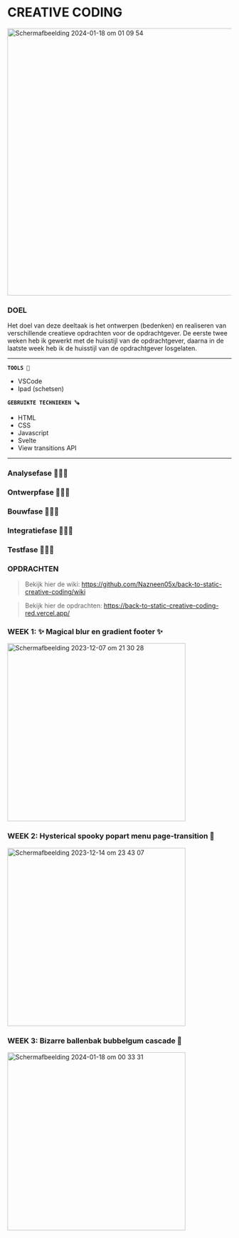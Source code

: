 # CREATIVE CODING

<img width="600" alt="Scherm­afbeelding 2024-01-18 om 01 09 54" src="https://github.com/Nazneen05x/back-to-static-creative-coding/assets/112861261/4ca8d2ae-68a2-4cc9-ae6d-8bca0ce9cc3b">


### DOEL
 
Het doel van deze deeltaak is het ontwerpen (bedenken) en realiseren van verschillende creatieve opdrachten voor de opdrachtgever. De eerste twee weken heb ik gewerkt met de huisstijl van de opdrachtgever, daarna in de laatste week heb ik de huisstijl van de opdrachtgever losgelaten. 

-----
<strong>`TOOLS 🧰`</strong>
<ul>
<li>VSCode</li>
<li>Ipad (schetsen)</li>
</ul>

<strong>`GEBRUIKTE TECHNIEKEN 🪚`</strong>
<ul>
<li>HTML</li>
 <li>CSS</li>
 <li>Javascript</li>
<li>Svelte</li>
 <li>View transitions API</li>
</ul>

----

### Analysefase 🕵🏾‍♀️

### Ontwerpfase 👩🏾‍🎨

### Bouwfase 👩🏾‍💻

### Integratiefase 👩🏾‍🏭

### Testfase 👩🏾‍🔬

### OPDRACHTEN 

> Bekijk hier de wiki: https://github.com/Nazneen05x/back-to-static-creative-coding/wiki

> Bekijk hier de opdrachten: https://back-to-static-creative-coding-red.vercel.app/

### WEEK 1: ✨ Magical blur en gradient footer ✨
<img width="400" alt="Scherm­afbeelding 2023-12-07 om 21 30 28" src="https://github.com/Nazneen05x/back-to-static-creative-coding/assets/112861261/914d3463-ed83-4fa7-9e99-ff9a5d4b074a">

### WEEK 2: Hysterical spooky popart menu page-transition 👻
<img width="400" alt="Scherm­afbeelding 2023-12-14 om 23 43 07" src="https://github.com/Nazneen05x/back-to-static-creative-coding/assets/112861261/4b6aec11-7d3b-410a-8803-ec9e758d746e">

### WEEK 3: Bizarre ballenbak bubbelgum cascade  🎈


<img width="400" alt="Scherm­afbeelding 2024-01-18 om 00 33 31" src="https://github.com/Nazneen05x/back-to-static-creative-coding/assets/112861261/a59fe750-902f-40f5-b31a-e6819c800ebe">


